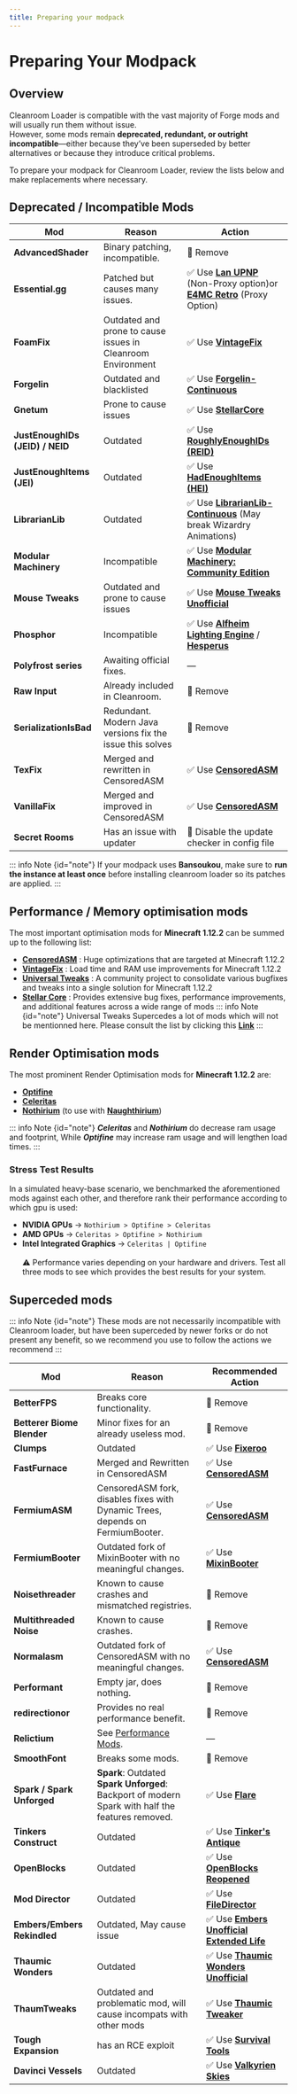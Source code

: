 ```yaml
---
title: Preparing your modpack
---
```


# Preparing Your Modpack

## Overview

Cleanroom Loader is compatible with the vast majority of Forge mods and will usually run them without issue.  
However, some mods remain **deprecated, redundant, or outright incompatible**—either because they’ve been superseded by better alternatives or because they introduce critical problems.

To prepare your modpack for Cleanroom Loader, review the lists below and make replacements where necessary.

## Deprecated / Incompatible Mods

| Mod                             | Reason                                                      | Action                                                                                                                                                                                                     |
|---------------------------------|-------------------------------------------------------------|------------------------------------------------------------------------------------------------------------------------------------------------------------------------------------------------------------|
| **AdvancedShader**              | Binary patching, incompatible.                              | :no_entry_sign: Remove                                                                                                                                                                                     |
| **Essential.gg**                | Patched but causes many issues.                             | :white_check_mark: Use **[Lan UPNP](https://www.curseforge.com/minecraft/mc-mods/lan-upnp)** (Non-Proxy option)or **[E4MC Retro](https://www.curseforge.com/minecraft/mc-mods/e4mc-retro)** (Proxy Option) |
| **FoamFix**                     | Outdated and prone to cause issues in Cleanroom Environment | :white_check_mark: Use **[VintageFix](https://www.curseforge.com/minecraft/mc-mods/vintagefix)**                                                                                                           |
| **Forgelin**                    | Outdated and blacklisted                                    | :white_check_mark: Use **[Forgelin-Continuous](https://www.curseforge.com/minecraft/mc-mods/forgelin-continuous)**                                                                                         |
| **Gnetum**                      | Prone to cause issues                                       | :white_check_mark: Use **[StellarCore](https://www.curseforge.com/minecraft/mc-mods/stellarcore)**                                                                                                         |
| **JustEnoughIDs (JEID) / NEID** | Outdated                                                    | :white_check_mark: Use **[RoughlyEnoughIDs (REID)](https://www.curseforge.com/minecraft/mc-mods/reid/files/6761278)**                                                                                      |
| **JustEnoughItems (JEI)**       | Outdated                                                    | :white_check_mark: Use **[HadEnoughItems (HEI)](https://www.curseforge.com/minecraft/mc-mods/had-enough-items)**                                                                                           |
| **LibrarianLib**                | Outdated                                                    | :white_check_mark: Use **[LibrarianLib-Continuous](https://www.curseforge.com/minecraft/mc-mods/librarianlib-continuous)** (May break Wizardry Animations)                                                 |
| **Modular Machinery**           | Incompatible                                                | :white_check_mark: Use **[Modular Machinery: Community Edition](https://www.curseforge.com/minecraft/mc-mods/modularmachinery-community-edition)**                                                         |
| **Mouse Tweaks**                | Outdated and prone to cause issues                          | :white_check_mark: Use **[Mouse Tweaks Unofficial](https://www.curseforge.com/minecraft/mc-mods/mouse-tweaks-unofficial)**                                                                                 |
| **Phosphor**                    | Incompatible                                                | :white_check_mark: Use **[Alfheim Lighting Engine](https://www.curseforge.com/minecraft/mc-mods/alfheim-lighting-engine)** / **[Hesperus](https://www.curseforge.com/minecraft/mc-mods/hesperus)**         |
| **Polyfrost series**            | Awaiting official fixes.                                    | —                                                                                                                                                                                                          |
| **Raw Input**                   | Already included in Cleanroom.                              | :no_entry_sign: Remove                                                                                                                                                                                     |
| **SerializationIsBad**          | Redundant. Modern Java versions fix the issue this solves   | :no_entry_sign: Remove                                                                                                                                                                                     |
| **TexFix**                      | Merged and rewritten in CensoredASM                         | :white_check_mark: Use **[CensoredASM](https://www.curseforge.com/minecraft/mc-mods/lolasm)**                                                                                                              |
| **VanillaFix**                  | Merged and improved in CensoredASM                          | :white_check_mark: Use **[CensoredASM](https://www.curseforge.com/minecraft/mc-mods/lolasm)**                                                                                                              |
| **Secret Rooms**                | Has an issue with updater                                   | :no_entry_sign: Disable the update checker in config file                                                                                                                                                  |

::: info Note {id="note"}
If your modpack uses **Bansoukou**, make sure to **run the instance at least once** before installing cleanroom loader so its patches are applied.
:::
## Performance / Memory optimisation mods
The most important optimisation mods for **Minecraft 1.12.2** can be summed up to the following list:
- **[CensoredASM](https://www.curseforge.com/minecraft/mc-mods/lolasm)** : Huge optimizations that are targeted at Minecraft 1.12.2
- **[VintageFix](https://www.curseforge.com/minecraft/mc-mods/vintagefix)** : Load time and RAM use improvements for Minecraft 1.12.2
- **[Universal Tweaks](https://www.curseforge.com/minecraft/mc-mods/universal-tweaks)** : A community project to consolidate various bugfixes and tweaks into a single solution for Minecraft 1.12.2
- **[Stellar Core](https://www.curseforge.com/minecraft/mc-mods/stellarcore)** : Provides extensive bug fixes, performance improvements, and additional features across a wide range of mods
::: info Note {id="note"}
Universal Tweaks Supercedes a lot of mods which will not be mentionned here. Please consult the list by clicking this [**Link**](https://legacy.curseforge.com/minecraft/mc-mods/universal-tweaks/files/6953147)
:::
## Render Optimisation mods

The most prominent Render Optimisation mods for **Minecraft 1.12.2** are:

- **[Optifine](https://optifine.net/adloadx?f=preview_OptiFine_1.12.2_HD_U_G6_pre1.jar&x=c2f6)**
- **[Celeritas](https://github.com/kappa-maintainer/Celeritas-auto-build/releases)**
- **[Nothirium](https://www.curseforge.com/minecraft/mc-mods/nothirium)** (to use with **[Naughthirium](https://www.curseforge.com/minecraft/mc-mods/naughthirium)**)

::: info Note {id="note"}
**_Celeritas_** and **_Nothirium_** do decrease ram usage and footprint, While **_Optifine_** may increase ram usage and will lengthen load times. 
:::
### Stress Test Results
In a simulated heavy-base scenario, we benchmarked the aforementioned mods against each other, and therefore rank their performance according to which gpu is used: <br/>
- **NVIDIA GPUs** → `Nothirium > Optifine > Celeritas`
- **AMD GPUs** → `Celeritas > Optifine > Nothirium`
- **Intel Integrated Graphics** → `Celeritas | Optifine` <br/> <br/>
:warning: Performance varies depending on your hardware and drivers. Test all three mods to see which provides the best results for your system.

## Superceded mods 
::: info Note {id="note"}
These mods are not necessarily incompatible with Cleanroom loader, but have been superceded by newer forks or do not present any benefit, so we recommend you use to follow the actions we recommend
:::

| Mod                         | Reason                                                                                                 | Recommended Action                                                                                                               |
|-----------------------------|--------------------------------------------------------------------------------------------------------|----------------------------------------------------------------------------------------------------------------------------------|
| **BetterFPS**               | Breaks core functionality.                                                                             | :no_entry_sign: Remove                                                                                                           |
| **Betterer Biome Blender**  | Minor fixes for an already useless mod.                                                                | :no_entry_sign: Remove                                                                                                           |
| **Clumps**                  | Outdated                                                                                               | :white_check_mark: Use **[Fixeroo](https://www.curseforge.com/minecraft/mc-mods/xp-orb-clump)**                                  |
| **FastFurnace**             | Merged and Rewritten in CensoredASM                                                                    | :white_check_mark: Use **[CensoredASM](https://www.curseforge.com/minecraft/mc-mods/lolasm)**                                    |
| **FermiumASM**              | CensoredASM fork, disables fixes with Dynamic Trees, depends on FermiumBooter.                         | :white_check_mark: Use **[CensoredASM](https://www.curseforge.com/minecraft/mc-mods/lolasm)**                                    |
| **FermiumBooter**           | Outdated fork of MixinBooter with no meaningful changes.                                               | :white_check_mark: Use **[MixinBooter](https://www.curseforge.com/minecraft/mc-mods/mixin-booter)**                              |
| **Noisethreader**           | Known to cause crashes and mismatched registries.                                                      | :no_entry_sign: Remove                                                                                                           |
| **Multithreaded Noise**     | Known to cause crashes.                                                                                | :no_entry_sign: Remove                                                                                                           |
| **Normalasm**               | Outdated fork of CensoredASM with no meaningful changes.                                               | :white_check_mark: Use **[CensoredASM](https://www.curseforge.com/minecraft/mc-mods/lolasm)**                                    |
| **Performant**              | Empty jar, does nothing.                                                                               | :no_entry_sign: Remove                                                                                                           |
| **redirectionor**           | Provides no real performance benefit.                                                                  | :no_entry_sign: Remove                                                                                                           |
| **Relictium**               | See [Performance Mods](#performance-mods).                                                             | —                                                                                                                                |
| **SmoothFont**              | Breaks some mods.                                                                                      | :no_entry_sign: Remove                                                                                                           |
| **Spark / Spark Unforged**  | **Spark**: Outdated <br/> **Spark Unforged**: Backport of modern Spark with half the features removed. | :white_check_mark: Use **[Flare](https://www.curseforge.com/minecraft/mc-mods/flare)**                                           |
| **Tinkers Construct**       | Outdated                                                                                               | :white_check_mark: Use **[Tinker's Antique](https://www.curseforge.com/minecraft/mc-mods/tinkers-antique)**                      |
| **OpenBlocks**              | Outdated                                                                                               | :white_check_mark: Use **[OpenBlocks Reopened](https://www.curseforge.com/minecraft/mc-mods/openblocks-reopened)**               |
| **Mod Director**            | Outdated                                                                                               | :white_check_mark: Use **[FileDirector](https://www.curseforge.com/minecraft/mc-mods/filedirector)**                             |
| **Embers/Embers Rekindled** | Outdated, May cause issue                                                                              | :white_check_mark: Use **[Embers Unofficial Extended Life](https://www.curseforge.com/minecraft/mc-mods/embers-extended-life)**  |
| **Thaumic Wonders**         | Outdated                                                                                               | :white_check_mark: Use **[Thaumic Wonders Unofficial](https://www.curseforge.com/minecraft/mc-mods/thaumic-wonders-unofficial)** |
| **ThaumTweaks**             | Outdated and problematic mod, will cause incompats with other mods                                     | :white_check_mark: Use **[Thaumic Tweaker](https://www.curseforge.com/minecraft/mc-mods/thaumic-tweaker)**                       |
| **Tough Expansion**         | has an RCE exploit                                                                                     | :white_check_mark: Use **[Survival Tools](https://www.curseforge.com/minecraft/mc-mods/survival-tools)**                         |
| **Davinci Vessels**         | Outdated                                                                                               | :white_check_mark: Use **[Valkyrien Skies](https://www.curseforge.com/minecraft/mc-mods/valkyrien-skies)**                       |
